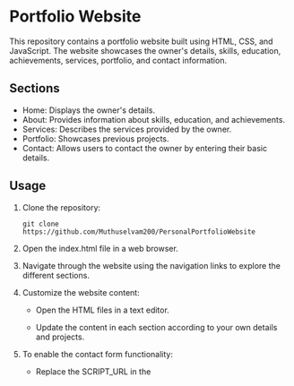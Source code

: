 # Portfolio Website

This repository contains a portfolio website built using HTML, CSS, and JavaScript. The website showcases the owner's details, skills, education, achievements, services, portfolio, and contact information.

## Sections

- Home: Displays the owner's details.
- About: Provides information about skills, education, and achievements.
- Services: Describes the services provided by the owner.
- Portfolio: Showcases previous projects.
- Contact: Allows users to contact the owner by entering their basic details.

## Usage

1. Clone the repository:

   ```shell
   git clone https://github.com/Muthuselvam200/PersonalPortfolioWebsite

2. Open the index.html file in a web browser.

3. Navigate through the website using the navigation links to explore the different sections.

4. Customize the website content:

    - Open the HTML files in a text editor.

    - Update the content in each section according to your own details and projects.

5. To enable the contact form functionality:

    - Replace the SCRIPT_URL in the <script> tag within the contact.html file with the URL of the server-side script that will process the form inputs.

    - Modify the server-side script accordingly to handle the form data and send notifications.

## Deploy the website

- Upload the files to a web server or hosting service of your choice.
- Make sure to configure the server to handle the form submissions if required.

## Live Demo

The application is deployed on this site - https://personalportwebsite.netlify.app/

## Tech stack

<div>
  <img src="https://img.shields.io/badge/HTML5-E34F26?style=for-the-badge&logo=html5&logoColor=white"><br>
  <img src="https://img.shields.io/badge/CSS3-1572B6?style=for-the-badge&logo=css3&logoColor=white"><br>
  <img src="https://img.shields.io/badge/JavaScript-323330?style=for-the-badge&logo=javascript&logoColor=F7DF1E">
</div>

## Contributing

Contributions are welcome! If you find any issues or want to enhance the portfolio website, feel free to create a pull request.
